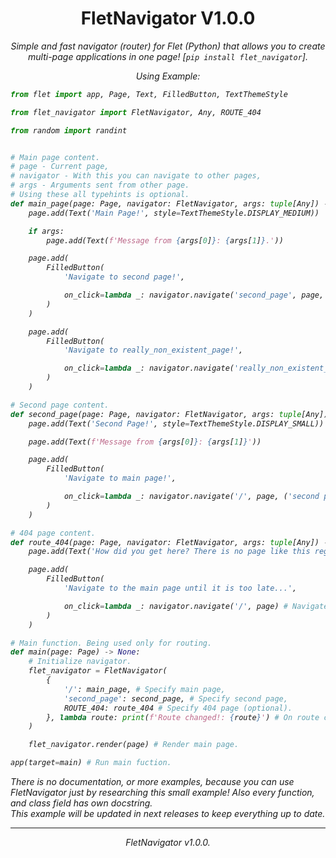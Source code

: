 <h1 align="center">FletNavigator V1.0.0</h1>
<i><p align="center">Simple and fast navigator (router) for Flet (Python) that allows you to create multi-page applications in one page! [<code>pip install flet_navigator</code>].</p>
<p align="center">Using Example:

```python
from flet import app, Page, Text, FilledButton, TextThemeStyle

from flet_navigator import FletNavigator, Any, ROUTE_404

from random import randint


# Main page content.
# page - Current page,
# navigator - With this you can navigate to other pages,
# args - Arguments sent from other page.
# Using these all typehints is optional.
def main_page(page: Page, navigator: FletNavigator, args: tuple[Any]) -> None:
    page.add(Text('Main Page!', style=TextThemeStyle.DISPLAY_MEDIUM))

    if args:
        page.add(Text(f'Message from {args[0]}: {args[1]}.'))

    page.add(
        FilledButton(
            'Navigate to second page!',

            on_click=lambda _: navigator.navigate('second_page', page, ('main page', 'Hello from main page!')) # Navigate to 'second_page', and send greetings from main page as arguments!
        )
    )

    page.add(
        FilledButton(
            'Navigate to really_non_existent_page!',

            on_click=lambda _: navigator.navigate('really_non_existent_page', page) # Navigate to non-existent page. Will result route_404.
        )
    )

# Second page content.
def second_page(page: Page, navigator: FletNavigator, args: tuple[Any]) -> None:
    page.add(Text('Second Page!', style=TextThemeStyle.DISPLAY_SMALL))

    page.add(Text(f'Message from {args[0]}: {args[1]}'))

    page.add(
        FilledButton(
            'Navigate to main page!',

            on_click=lambda _: navigator.navigate('/', page, ('second page', randint(1, 100))) # Navigate to main page, and send random number as arguments!
        )
    )

# 404 page content.
def route_404(page: Page, navigator: FletNavigator, args: tuple[Any]) -> None:
    page.add(Text('How did you get here? There is no page like this registered in routes...'))

    page.add(
        FilledButton(
            'Navigate to the main page until it is too late...',

            on_click=lambda _: navigator.navigate('/', page) # Navigate to main page.
        )
    )

# Main function. Being used only for routing.
def main(page: Page) -> None:
    # Initialize navigator.
    flet_navigator = FletNavigator(
        {
            '/': main_page, # Specify main page,
            'second_page': second_page, # Specify second page,
            ROUTE_404: route_404 # Specify 404 page (optional).
        }, lambda route: print(f'Route changed!: {route}') # On route changed handler (optional).
    )

    flet_navigator.render(page) # Render main page.

app(target=main) # Run main fuction.
```

</p>

There is no documentation, or more examples, because you can use FletNavigator just by researching this small example! Also every function, and class field has own docstring.<br>
This example will be updated in next releases to keep everything up to date.

<hr>
<p align="center">FletNavigator v1.0.0.</p></i>
